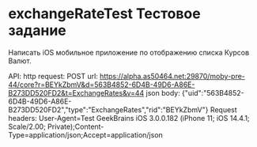# exchangeRateTest Тестовое задание 
Написать iOS мобильное приложение по отображению списка Курсов Валют.

API:
http request: POST
url: https://alpha.as50464.net:29870/moby-pre-44/core?r=BEYkZbmV&d=563B4852-6D4B-49D6-A86E-B273DD520FD2&t=ExchangeRates&v=44
json body: {\"uid\":\"563B4852-6D4B-49D6-A86E-B273DD520FD2\",\"type\":\"ExchangeRates\",\"rid\":\"BEYkZbmV\"}
Request headers:
User-Agent=Test GeekBrains iOS 3.0.0.182 (iPhone 11; iOS 14.4.1; Scale/2.00; Private);Content-Type=application/json;Accept=application/json

